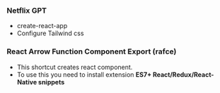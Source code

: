 ### Netflix GPT

- create-react-app
- Configure Tailwind css

### React Arrow Function Component Export (rafce)

- This shortcut creates react component.
- To use this you need to install extension **ES7+ React/Redux/React-Native snippets**
